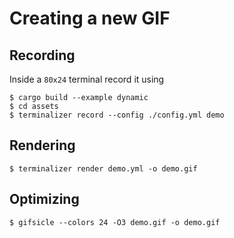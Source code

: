 # Creating a new GIF

## Recording

Inside a `80x24` terminal record it using

```
$ cargo build --example dynamic
$ cd assets
$ terminalizer record --config ./config.yml demo
```

## Rendering

```
$ terminalizer render demo.yml -o demo.gif
```

## Optimizing

```
$ gifsicle --colors 24 -O3 demo.gif -o demo.gif
```
